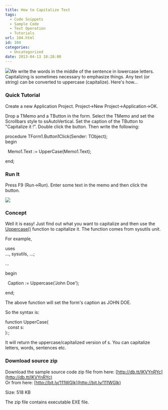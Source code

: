 ```yaml
---
title: How to Capitalize Text
tags:
  - Code Snippets
  - Sample Code
  - Text Operation
  - Tutorials
url: 104.html
id: 104
categories:
  - Uncategorized
date: 2013-04-13 18:28:00
---
```


![](http://4.bp.blogspot.com/-G_qYeJj9A7Q/UWn6k6gU-LI/AAAAAAAAAio/cPDPrx2jydQ/s1600/croppercapture2.jpg)We write the words in the middle of the sentence in lowercase letters. Capitalizing is sometimes necessary to emphasize things. Any text (or string) can be converted to uppercase (capitalize). Here's how...  
  
  

### Quick Tutorial

  
Create a new Application Project. Project->New Project->Application->OK.  
  
Drop a TMemo and a TButton in the form. Select the TMemo and set the Scrollbars style to ssAutoVertical. Set the caption of the TButton to "Capitalize it !". Double click the button. Then write the following:  
  

procedure TForm1.Button1Click(Sender: TObject);  
begin  
  
  Memo1.Text := UpperCase(Memo1.Text);  
  
end;

  

### Run It

Press F9 (Run->Run). Enter some text in the memo and then click the button.  
  
![](http://2.bp.blogspot.com/-hxeREbofZKg/UWg49d5b3qI/AAAAAAAAAiY/wCvI6YCPmAA/s1600/lazarus-lazarus-uppercase.gif)

### Concept

Well it is easy! Just find out what you want to capitalize and then use the [Uppercase()](http://www.freepascal.org/docs-html/rtl/sysutils/uppercase.html) function to capitalize it. The function comes from sysutils unit.  
  
For example,  

uses  
..., sysutils, ...;  
  
...  
  
begin  
  
  Caption := Uppercase('John Doe');  
  
end;

  
The above function will set the form's caption as JOHN DOE.  
  
So the syntax is:  

function UpperCase(  
  const s:  
):;

  
It will return the uppercase/capitalized version of s. You can capitalize letters, words, sentences etc.  

### Download source zip

Download the sample source code zip file from here: [http://db.tt/lKVYnRYc](http://db.tt/lKVYnRYc)  
Or from here: [http://bit.ly/111WGlk](http://bit.ly/111WGlk)  
  
Size: 518 KB  
  
The zip file contains executable EXE file.
